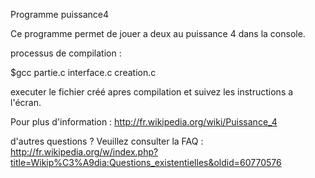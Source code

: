Programme puissance4

Ce programme permet de jouer a deux au puissance 4 dans la console. 

processus de compilation :

$gcc partie.c interface.c creation.c

executer le fichier créé apres compilation et suivez les instructions a l'écran. 


Pour plus d'information : http://fr.wikipedia.org/wiki/Puissance_4


d'autres questions ? Veuillez consulter la FAQ : http://fr.wikipedia.org/w/index.php?title=Wikip%C3%A9dia:Questions_existentielles&oldid=60770576
